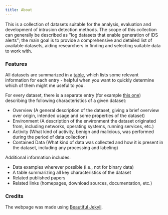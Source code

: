 ```yaml
---
title: About
---
```


This is a collection of datasets suitable for the analysis, evaluation and development of intrusion detection methods.
The scope of this collection can generally be described as "log datasets that enable generation of IDS alerts";
the main goal is to provide a comprehensive and detailed list of available datasets, aiding researchers in finding and selecting suitable data to work with.

### Features
All datasets are summarized in a [table](/intrusion-detection-datasets/content/all_datasets), which lists some relevant information for each entry - helpful when you want to quickly determine which of them might me useful to you.

For every dataset, there is a separate entry (for example [this one](/intrusion-detection-datasets/content/ait_log_dataset)) describing the following characteristics of a given dataset:
- Overview (A general description of the dataset, giving a brief overview over origin, intended usage and some properties of the dataset)
- Environment (A description of the environment the dataset originated from, including networks, operating systems, running services, etc.)
- Activity (What kind of activity, benign and malicious, was performed during the period of data collection)
- Contained Data (What kind of data was collected and how it is present in the dataset, including any processing and labeling)

Additional information includes:
- Data examples wherever possible (i.e., not for binary data)
- A table summarizing all key characteristics of the dataset
- Related published papers
- Related links (homepages, download sources, documentation, etc.)

### Credits

The webpage was made using [Beautiful Jekyll](https://beautifuljekyll.com/).